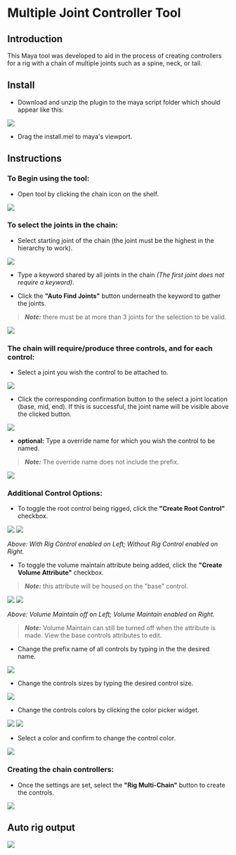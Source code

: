 # Multiple Joint Controller Tool
## Introduction
This Maya tool was developed to aid in the process of creating controllers for a rig with a chain of multiple joints such as a spine, neck, or tail.

## Install
* Download and unzip the plugin to the maya script folder which should appear like this:

<img src=assets/installDirectory.png>

* Drag the install.mel to maya's viewport.

## Instructions
### **To Begin using the tool:**
* Open tool by clicking the chain icon on the shelf.

<img src=assets/toolShelf.png>

### **To select the joints in the chain:**
* Select starting joint of the chain (the joint must be the highest in the hierarchy to work).

<img src=assets/selectStartJoint.png>

* Type a keyword shared by all joints in the chain *(The first joint does not require a keyword)*.

* Click the **"Auto Find Joints"** button underneath the keyword to gather the joints.
>***Note:*** there must be at more than 3 joints for the selection to be valid.

<img src=assets/gatherJoints.png>

### **The chain will require/produce three controls, and for each control:**

* Select a joint you wish the control to be attached to.

<img src=assets/selectCtrlJoint.png>

* Click the corresponding confirmation button to the select a joint location (base, mid, end). If this is successful, the joint name will be visible above the clicked button.

<img src=assets/confirmCtrlJoint.png>

* **optional:**
Type a override name for which you wish the control to be named.
>***Note:*** The override name does not include the prefix.

<img src=assets/overrideCtrlName.png>

### **Additional Control Options:**
* To toggle the root control being rigged, click the **"Create Root Control"** checkbox.

<img src=assets/toggleRootCtrl.png>
<img src=assets/toggleRootDifference.png>

*Above: With Rig Control enabled on Left; Without Rig Control enabled on Right.*

* To toggle the volume maintain attribute being added, click the **"Create Volume Attribute"** checkbox.
>***Note:*** this attribute will be housed on the "base" control.

<img src=assets/toggleVolumeCtrl.png>
<img src=assets/volumeMaintainDifference.png>

*Above: Volume Maintain off on Left; Volume Maintain enabled on Right.*
>***Note:*** Volume Maintain can still be turned off when the attribute is made. View the base controls attributes to edit.
* Change the prefix name of all controls by typing in the the desired name.
<img src=assets/prefixName.png>

* Change the controls sizes by typing the desired control size.
<img src=assets/ctrlSize.png>

* Change the controls colors by clicking the color picker widget.

<img src=assets/colorPicker.png>

<img src=assets/getColorWidget.png>

* Select a color and confirm to change the control color.

<img src=assets/colorSelected.png>

### **Creating the chain controllers:**
* Once the settings are set, select the **"Rig Multi-Chain"** button to create the controls.
<img src=assets/createCtrlsButton.png>

## **Auto rig output**

<img src=assets/chainOutput.png>

